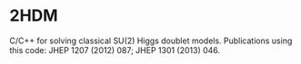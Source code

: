 # 2HDM
C/C++ for solving classical SU(2) Higgs doublet models.
Publications using this code: JHEP 1207 (2012) 087; JHEP 1301 (2013) 046.
